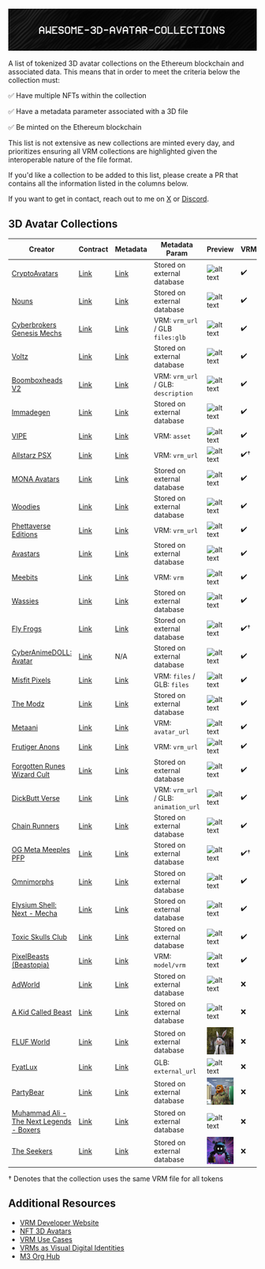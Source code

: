 ![alt text](https://raw.githubusercontent.com/itsmetamike/awesome-3D-avatar-collections/main/a3ac_banner.png)

A list of tokenized 3D avatar collections on the Ethereum blockchain and associated data. This means that in order to meet the criteria below the collection must:

✅ Have multiple NFTs within the collection 

✅ Have a metadata parameter associated with a 3D file

✅ Be minted on the Ethereum blockchain

This list is not extensive as new collections are minted every day, and prioritizes ensuring all VRM collections are highlighted given the interoperable nature of the file format. 

If you'd like a collection to be added to this list, please create a PR that contains all the information listed in the columns below.

If you want to get in contact, reach out to me on [X](https://twitter.com/itsmetamike) or [Discord](https://discord.gg/Eq697Thx).

## 3D Avatar Collections

| Creator | Contract | Metadata | Metadata Param | Preview | VRM |
| --- | --- | --- | --- | --- | --- |
| [CryptoAvatars](https://cryptoavatars.io/) | [Link](https://etherscan.io/address/0xbffd07cc4d32578fe3ccbf8bd0c5ffa8da3fc600) | [Link](https://api.cryptoavatars.io/v1/opensea/assets/1/0xc1def47cf1e15ee8c2a92f4e0e968372880d18d1/0) | Stored on external database | ![alt text](https://i.seadn.io/gcs/files/7b3d3f53bfcc1467b61eb1ec090a0d99.png?auto=format&dpr=1&h=100) | ✔️ |
| [Nouns](https://nouns.wtf/) | [Link](https://etherscan.io/address/0x9c8ff314c9bc7f6e59a9d9225fb22946427edc03) | [Link](https://nouns.wtf/explore) | Stored on external database | ![alt text](https://openseauserdata.com/files/90db31d05a96c1764d596ebe0d77cd6b.svg) | ✔️ |
| [Cyberbrokers Genesis Mechs](https://www.cyberbrokers.com/) | [Link](https://etherscan.io/address/0xb286ac8eff9f44e2c377c6770cad5fc78bff9ed6) | [Link](https://m.cyberbrokers.com/eth/mech/1) | VRM: `vrm_url` / GLB `files:glb` | ![alt text](https://i.seadn.io/gcs/files/a8c376defb3369bf32f7aed42f39c459.webp?auto=format&dpr=1&w=100) | ✔️ |
| [Voltz](https://voltz.me/en/) | [Link](https://etherscan.io/address/0xea377cfd0ceab570569d8d37a910071d9e9eb1d4) | [Link](https://voltz.me/en/voltz-vault) | Stored on external database | ![alt text](https://i.seadn.io/gcs/files/f16fce795f5ce1a5625fdc86a05cddc5.png?auto=format&dpr=1&w=100) | ✔️ |
| [Boomboxheads V2](https://gm3.github.io/boomboxheads-v2/) | [Link](https://etherscan.io/address/0xb67ff46dfde55ad2fe05881433e5687fd1000312) | [Link](https://ipfs.io/ipfs/bafybeigkxvps67dtm236jbso622r5qrb4pxqne2yn3jmtmsdjbuaffr5xy/20) | VRM: `vrm_url` / GLB: `description`  | ![alt text](https://i.seadn.io/gcs/files/519286ec399ec2f38fc8843b55e02a12.jpg?auto=format&dpr=1&w=100) | ✔️ |
| [Immadegen](https://www.immadegen.com/) | [Link](https://etherscan.io/address/0xdb55584e5104505a6b38776ee4dcba7dd6bb25fe) | [Link](https://void-explorer.netlify.app/void_metadata/726) | Stored on external database | ![alt text](https://i.seadn.io/gcs/files/cf8468a9ad6b7527b2092b95e0e3a497.jpg?auto=format&dpr=1&w=100) | ✔️ |
| [VIPE](https://vipe.io/) | [Link](https://etherscan.io/address/0x3999877754904d8542ad1845d368fa01a5e6e9a5) | [Link](https://ipfs.io/ipfs/QmdKaP8fAeV9ss4gtTJgJMk7mM5sFvVxs6PfefJfy53so9) | VRM: `asset` | ![alt text](https://i.seadn.io/gcs/files/0ab851320edac1281e4df18f8b3d570b.png?auto=format&dpr=1&w=100) | ✔️ |
| [Allstarz PSX](https://allstarz.world/) | [Link](https://etherscan.io/address/0x6120991c423f3566753d3c6c91a5b50d7d2461b4) | [Link](https://allstarz.world/api/metadata/886.json) | VRM: `vrm_url` | ![alt text](https://i.seadn.io/gcs/files/3748f6b19bb77f54c336bfad2f5fd3fa.gif?auto=format&dpr=1&w=100) | ✔️† |
| [MONA Avatars](https://monaverse.com/) | [Link](https://etherscan.io/address/0x773f02bbb852920099931f332089f3fadfbfa4b6) | [Link](https://ipfs.io/ipfs/bafkreifp76wypxjwzv2uprkqb4aaiuan4avlva3dyxxqiq5sofxdprmckm) | Stored on external database | ![alt text](https://res.cloudinary.com/mona-gallery/image/fetch/q_auto,f_auto/https://ipfs.mona.gallery/ipfs/QmNysmKZGkd8N52tufvrbJ4WnwBtomtQ469obdUPQBeVKU) | ✔️ |
| [Woodies](https://woodiesofficial.com/) | [Link](https://etherscan.io/address/0x134460d32fc66a6d84487c20dcd9fdcf92316017) | [Link](https://ipfs.io/ipfs/QmRWhj1Gnv2LLJiLpCMGbdi3PPe9VTp5VHzsTpmSg4iCRy/3348) | Stored on external database | ![alt text](https://i.seadn.io/gae/U9ttcBub9dBTRilJq6MMX86NwBN8PXxe3jIbTtuffRaOrRuJm500pOkk7Vc5TR6dyhailC1e6Vsa2cNnVwcrhfaa2Pvo0cxbedWVIQ?auto=format&dpr=1&w=100) | ✔️ |
| [Phettaverse Editions](https://emotionull.art/) | [Link](https://etherscan.io/address/0x41eb9dd376c9a3f1c02e5f3f89f22ad6ae970d51) | [Link](https://r2bmscw2ynzlpao5vnnalb5c5gfeu72jfecj23gbupjsxuhvzpjq.arweave.net/joLJCtrDcreB3ataBYei6YpKf0kpBJ1swaPTK9D1y9M) | VRM: `vrm_url` | ![alt text](https://i.seadn.io/gcs/files/fff5afa26bd2339ec8e820eac8def192.png?auto=format&dpr=1&w=100) | ✔️ |
| [Avastars](https://avastars.io/) | [Link](https://etherscan.io/address/0xf3e778f839934fc819cfa1040aabacecba01e049) | [Link](https://avastars.io/metadata/10574) | Stored on external database | ![alt text](https://i.seadn.io/gcs/files/55c760e974bf98e640d6f99ce94ec720.png?auto=format&dpr=1&w=100) | ✔️ |
| [Meebits](https://meebits.app/) | [Link](https://etherscan.io/address/0x7bd29408f11d2bfc23c34f18275bbf23bb716bc7) | [Link](https://meebits.app/meebit/17438) | VRM: `vrm` | ![alt text](https://i.seadn.io/gcs/files/4f0764e5cfd0cdc995572e7c4fbc65c8.png?auto=format&dpr=1&w=100) | ✔️ |
| [Wassies](https://loomlock.com/) | [Link](https://etherscan.io/address/0x1d20a51f088492a0f1c57f047a9e30c9ab5c07ea) | [Link](https://fruuydfac2a4b4v5rip3ovqv5gg2sbaqgcgwnbnztlbt7xed7ela.arweave.net/LGlMDKAWgcDyvYoft1YV6Y2pBBAwjWaFuZrDP9yD-RY/4050.json/) | Stored on external database | ![alt text](https://i.seadn.io/gae/VdI1KeVsSLsy1MW4kuzQfRO80CSDFoy9hPd_-d4tGRVSBRrLfD5jiys1a4A6pFKUHC1UREwbOEY7Uk8oerBGCwU5qZmr4NGWJ5UNDnQ?auto=format&dpr=1&w=100) | ✔️ |
| [Fly Frogs](https://flyfrogs.xyz/) | [Link](https://etherscan.io/address/0x31d4da52c12542ac3d6aadba5ed26a3a563a86dc) | [Link](https://ipfs.io/ipfs/QmRdNB3Q6Q5gVWnduBmxNZb4p9zKFmM3Qx3tohBb8B2KRK/0) | Stored on external database | ![alt text](https://i.seadn.io/gcs/files/ad221e234217299f240fe56f45725ba6.png?auto=format&dpr=1&w=100) | ✔️† |
| [CyberAnimeDOLL: Avatar](https://daichi-shinpo.com/) | [Link](https://etherscan.io/address/0x495f947276749ce646f68ac8c248420045cb7b5e) | N/A | Stored on external database | ![alt text](https://i.seadn.io/gcs/files/eefd30f464fa25977babf31ce94d927e.png?auto=format&dpr=1&w=100) | ✔️ |
| [Misfit Pixels](https://misfitpixels.xyz/) | [Link](https://etherscan.io/address/0x618951345638caa062259cdbed445d4fb661b774) | [Link](https://ipfs.io/ipfs/QmarCNTJJYahzZKFjFfZVcpLAhMNV5VwWN8bsqiKsCVAc7/9) | VRM: `files` / GLB: `files` | ![alt text](https://i.seadn.io/gcs/files/41fbb76496fa12b79e62c92f3a7772c8.png?auto=format&dpr=1&w=100) | ✔️ |
| [The Modz](https://themodz.io/) | [Link](https://etherscan.io/address/0x50e712b3a260d7639179e8277836253461418f23) | [Link](https://cdn.themodz.studio/kids/metadata/3200) | Stored on external database | ![alt text](https://cdn.themodz.studio/kids/images/3200.jpg) | ✔️ |
| [Metaani](https://conata.world/metaani/gen) | [Link](https://etherscan.io/address/0xa467ab9447afa5db0c70325348d810d2058dde18) | [Link](https://ipfs.io/ipfs/QmTiW6V5AG3tVJuewTV2NX1yqFJzLb28MpS7ctTHnPzKXT/2051) | VRM: `avatar_url` | ![alt text](https://ipfs.io/ipfs/Qmc3nWMtL2uNFDLTfFS1AK8vChuZhgYPwW5hiSZ69Ur8mR) | ✔️ |
| [Frutiger Anons](https://www.scatter.art/frutiger-anons) | [Link](https://etherscan.io/address/0xbfD4F75A3C09c26e6CE9e67a257F6FBCe9F63088) | [Link](https://d1kgk9u8ytew77.cloudfront.net/ipfs/QmT64bM8LTCwtNGmj5mrh7V9oHmzKwwVyygTD1mjNqaGGX/4) | VRM: `vrm_url` | ![alt text](https://ipfs.io/ipfs/QmSFGKuCsZEPzEEuPUGHyuc1YMsqi4jJdgKkDhyxgu1AHS/4.gif) | ✔️ |
| [Forgotten Runes Wizard Cult](http://forgottenrunes.com/) | [Link](https://etherscan.io/address/0x521f9c7505005cfa19a8e5786a9c3c9c9f5e6f42) | [Link](https://portal.forgottenrunes.com/api/wizards/data/7362) | Stored on external database | ![alt text](https://i.seadn.io/gcs/files/4fbcc8ed97e90604e0d4d7e599ce6e15.png?auto=format&dpr=1&w=100) | ✔️ |
| [DickButt Verse](https://www.dickbuttverse.com/) | [Link](https://etherscan.io/address/0xd47d8672e45a7204057baaa3622a3fa276d651e3) | [Link](https://dickbuttverse.sfo3.digitaloceanspaces.com/json/4326.json) | VRM: `vrm_url` / GLB: `animation_url` | ![alt text](https://i.seadn.io/gcs/files/ca9d84679d6d81db5fd1ae34674d1dfb.png?auto=format&dpr=1&w=100) | ✔️ |
| [Chain Runners](http://chainrunners.xyz/) | [Link](https://etherscan.io/address/0x97597002980134bea46250aa0510c9b90d87a587) | [Link](https://api.chainrunners.xyz/tokens/metadata/7377?dna=88139304937318087132996501001466473218219287739283605434348817608818020113833) | Stored on external database | ![alt text](https://i.seadn.io/gcs/files/50d032791256ef03a9e8927e90c1a6d9.png?auto=format&dpr=1&w=100) | ✔️ |
| [OG Meta Meeples PFP](http://www.lucii.io/) | [Link](https://etherscan.io/address/0x1459c170e940e52628d9917c85772f7e897e7c0c) | [Link](https://ipfs.io/ipfs/bafybeib6ii2hpiknnyyinrbywmulnjnznwxpwsubigneip54tzdus66xpi/117) | Stored on external database | ![alt text](https://i.seadn.io/gcs/files/7b6578427bf873b426306b688ea3fa59.png?auto=format&dpr=1&w=100) | ✔️† |
| [Omnimorphs](https://omnimorphs.com/) | [Link](https://etherscan.io/address/0xb5f3dee204ca76e913bb3129ba0312b9f0f31d82) | [Link](https://connect.omnimorphs.com/api/v1/external/omnimorphs/7622) | Stored on external database | ![alt text](https://i.seadn.io/gcs/files/e5a9cf7b759fe0185754e1ada8613a06.jpg?auto=format&dpr=1&w=100) | ✔️ |
| [Elysium Shell: Next - Mecha](http://www.elysiumshell.xyz/) | [Link](https://etherscan.io/address/0xfa37cfae8458a692511cd7ffcd9ac18a69af4274) | [Link](https://connect.omnimorphs.com/api/v1/external/omnimorphs/7622) | Stored on external database | ![alt text](https://i.seadn.io/gcs/files/a6fd1079f301d7f65655b3763eefe01a.png?auto=format&dpr=1&w=100) | ✔️ |
| [Toxic Skulls Club](https://www.toxicskullsclub.io/) | [Link](https://etherscan.io/address/0x5ca8dd7f8e1ee6d0c27a7be6d9f33ef403fbcdd8) | [Link](https://tsc.nftapi.art/meta/8167) | Stored on external database | ![alt text](https://i.seadn.io/s/raw/files/d5e8619b5fcde658598a5c39e51cdf06.png?auto=format&dpr=1&w=100) | ✔️ |
| [PixelBeasts (Beastopia)](https://www.pixelbeasts.co/) | [Link](https://etherscan.io/address/0xd539a3a5edb713e6587e559a9d007ffff92bd9ab) | [Link](https://www.pixelbeasts.xyz/token/3064) | VRM: `model/vrm` | ![alt text](https://i.seadn.io/gae/64Ia8IKP6H4Q50JSAuj9A_SYaL7VJHIjsLGyZfYAT97XpvuQRNtDqvBSJKiRkw7dOlYqYFgi0QXfHzS86_Is2IflEVDu3eOdDeYI?auto=format&dpr=1&w=1000) | ✔️ |
| [AdWorld](https://adworld.game/) | [Link](https://etherscan.io/address/0x62eb144fe92ddc1b10bcade03a0c09f6fbffbffb) | [Link](https://adworld.game/api/metadata/737) | Stored on external database | ![alt text](https://i.seadn.io/gcs/files/39d6aac884e41b6ba0197a76853a2f71.gif?auto=format&dpr=1&w=100) | ❌ |
| [A Kid Called Beast](https://www.akidcalledbeast.com/) | [Link](https://etherscan.io/address/0x77372a4cc66063575b05b44481f059be356964a4) | [Link](https://ipfs.io/ipfs/QmZoKpkRCzjaFqUASv5XU4FQkBfGdBnjdQpTBFNxcpBmu1/4781) | Stored on external database | ![alt text](https://openseauserdata.com/files/7aa912a6891378edad21118f46266875.png?auto=format&dpr=1&w=100) | ❌ |
| [FLUF World](https://fluf.world/) | [Link](https://etherscan.io/address/0xccc441ac31f02cd96c153db6fd5fe0a2f4e6a68d) | [Link](https://api.fluf.world/api/token/902) | Stored on external database | ![alt text](https://raw.githubusercontent.com/itsmetamike/awesome-3D-avatar-collections/main/assets/FLUF_World.png) | ❌ |
| [FyatLux](https://fyatlux.com/) | [Link](https://etherscan.io/address/0x14c4471a7f6dcac4f03a81ded6253eaceff15b3d) | [Link](https://matiria.mypinata.cloud/ipfs/QmaVDyTNNa4tQxqCpRpw6hp4uGV2o31N8jkDkUSeuhhdrc/4577) | GLB: `external_url` | ![alt text](https://i.seadn.io/gcs/files/4afaefed7224cf73eeb9b15bc5402752.jpg?auto=format&dpr=1&w=100) | ❌ |
| [PartyBear](https://partybear.xyz/) | [Link](https://etherscan.io/address/0x35471f47c3c0bc5fc75025b97a19ecdde00f78f8) | [Link](https://api.partybear.xyz/api/token/6094) | Stored on external database | ![alt text](https://raw.githubusercontent.com/itsmetamike/awesome-3D-avatar-collections/main/assets/PartyBear.png) | ❌ |
| [Muhammad Ali - The Next Legends - Boxers](https://thenextlegends.xyz/) | [Link](https://etherscan.io/address/0x6bca6de2dbdc4e0d41f7273011785ea16ba47182) | [Link](https://api-locker-room.thenextlegends.xyz/meta/0x8efa8f502e2ec6d698d540fee384a6e2e707e98b6169ae3e24d60c6ba3d55021) | Stored on external database | ![alt text](https://i.seadn.io/gcs/files/e5252e64566cde56aa4338189bf9ac06.jpg?auto=format&dpr=1&w=100) | ❌ |
| [The Seekers](https://seekers.xyz/) | [Link](https://etherscan.io/address/0xaaf03a65cbd8f01b512cd8d530a675b3963de255) | [Link](https://api.seekers.xyz/seeker/47072) | Stored on external database | ![alt text](https://raw.githubusercontent.com/itsmetamike/awesome-3D-avatar-collections/main/assets/The_Seekers.png) | ❌ |

† Denotes that the collection uses the same VRM file for all tokens


## Additional Resources

- [VRM Developer Website](https://vrm.dev/en/)
- [NFT 3D Avatars](https://hackmd.io/@XR/nftavatars)
- [VRM Use Cases](https://hackmd.io/krbRx-WYQMSvJQ4vzeRJ8g)
- [VRMs as Visual Digital Identities](https://www.youtube.com/watch?v=v4YhMcWeBuU)
- [M3 Org Hub](https://m3org.com/)
